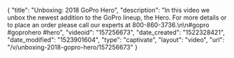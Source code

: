 {
    "title": "Unboxing: 2018 GoPro Hero",
    "description": "In this video we unbox the newest addition to the GoPro lineup, the Hero.  For more details or to place an order please call our experts at 800-860-3736.\n\n#gopro #goprohero #hero",
    "videoid": "157256673",
    "date_created": "1522328421",
    "date_modified": "1523901604",
    "type": "captivate",
    "layout": "video",
    "url": "\/v\/unboxing-2018-gopro-hero\/157256673"
}